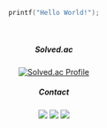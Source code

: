 <div align="center">


```C
printf("Hello World!");
```
  
<br>
  
##### **Solved.ac**

[![Solved.ac Profile](http://mazassumnida.wtf/api/generate_badge?boj=qoralsdn505)](https://solved.ac/qoralsdn505)
  
##### **Contact**

<p>
  <a href="https://www.ajou.ac.kr/kr/index.do" target="_blank"><img src="https://img.shields.io/badge/Ajou Univ-144B87?style=flat-square&logo=googlescholar&logoColor=white"/></a>
  <a href="https://www.instagram.com/qoralsdn55/" target="_blank"><img src="https://img.shields.io/badge/qoralsdn55-CB3F7C?style=flat-square&logo=Instagram&logoColor=white"/></a>
  <a href="mailto:qoralsdn505@gmail.com" target="_blank"><img src="https://img.shields.io/badge/qoralsdn505@gmail.com-EA4335?style=flat-square&logo=Gmail&logoColor=white"/></a>
</p>
</div>
